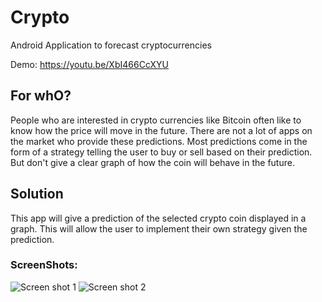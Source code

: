 # Crypto
Android Application to forecast cryptocurrencies

Demo: https://youtu.be/XbI466CcXYU


## For whO?

People who are interested in crypto currencies like Bitcoin often like to know how the price will move in the future.
There are not a lot of apps on the market who provide these predictions.
Most predictions come in the form of a strategy telling the user to buy or sell based on their prediction.
But don't give a clear graph of how the coin will behave in the future.

## Solution
This app will give a prediction of the selected crypto coin displayed in a graph.
This will allow the user to implement their own strategy given the prediction.

### ScreenShots:

![Screen shot 1](/images/ScreenShot1.png)
![Screen shot 2](/images/ScreenShot2.png)
